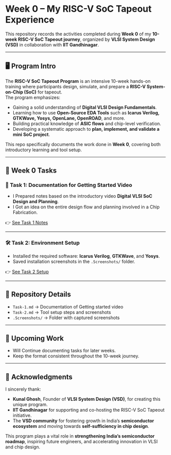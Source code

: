 # Week 0 – My RISC-V SoC Tapeout Experience  

This repository records the activities completed during **Week 0** of my **10-week RISC-V SoC Tapeout journey**, organized by **VLSI System Design (VSD)** in collaboration with **IIT Gandhinagar**.  

---

## 🖥️ Program Intro  
The **RISC-V SoC Tapeout Program** is an intensive 10-week hands-on training where participants design, simulate, and prepare a **RISC-V System-on-Chip (SoC)** for tapeout.  
The program emphasizes:  
- Gaining a solid understanding of **Digital VLSI Design Fundamentals**.  
- Learning how to use **Open-Source EDA Tools** such as **Icarus Verilog, GTKWave, Yosys, OpenLane, OpenROAD**, and more.  
- Building practical knowledge of **ASIC flows** and chip-level verification.  
- Developing a systematic approach to **plan, implement, and validate a mini SoC project**.  

This repo specifically documents the work done in **Week 0**, covering both introductory learning and tool setup.  

---

## 📌 Week 0 Tasks  

### 📝 Task 1: Documentation for Getting Started Video  
- I Prepared notes based on the introductory video **Digital VLSI SoC Design and Planning**.  
- I Got an idea on the entire design flow and planning involved in a Chip Fabrication.  

👉 [See Task 1 Notes](./Task-1.md)  

---

### 🛠️ Task 2: Environment Setup  
- Installed the required software: **Icarus Verilog**, **GTKWave**, and **Yosys**.  
- Saved installation screenshots in the `.Screenshots/` folder.

👉 [See Task 2 Setup](./Task-2.md)  

---

## 📂 Repository Details
- `Task-1.md` → Documentation of Getting started video  
- `Task-2.md` → Tool setup steps and screenshots  
- `.Screenshots/` → Folder with captured screenshots  

---

## 🚀 Upcoming Work  
- Will Continue documenting tasks for later weeks.  
- Keep the format consistent throughout the 10-week journey.  

---

## 🙏 Acknowledgments  
I sincerely thank:  

- **Kunal Ghosh**, Founder of **VLSI System Design (VSD)**, for creating this unique program.  
- **IIT Gandhinagar** for supporting and co-hosting the RISC-V SoC Tapeout initiative.  
- The **VSD community** for fostering growth in India’s **semiconductor ecosystem** and moving towards **self-sufficiency in chip design**.  

This program plays a vital role in **strengthening India’s semiconductor roadmap**, inspiring future engineers, and accelerating innovation in VLSI and chip design.  
